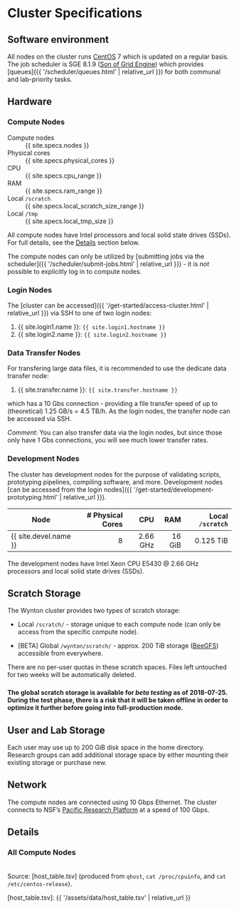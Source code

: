 # Cluster Specifications

## Software environment

All nodes on the cluster runs [CentOS] 7 which is updated on a regular basis.
The job scheduler is SGE 8.1.9 ([Son of Grid Engine]) which provides [queues]({{ '/scheduler/queues.html' | relative_url }}) for both communal and lab-priority tasks.


## Hardware

### Compute Nodes

<dl id="hosttable-summary" class="dl-horizontal">
  <dt>Compute nodes</dt><dd id="hosttable-summary-nodes">{{ site.specs.nodes }}</dd>
  <dt>Physical cores</dt><dd id="hosttable-summary-cores">{{ site.specs.physical_cores }}</dd>
  <dt>CPU</dt><dd id="hosttable-summary-cpu">{{ site.specs.cpu_range }}</dd>
  <dt>RAM</dt><dd id="hosttable-summary-ram">{{ site.specs.ram_range }}</dd>
  <dt>Local <code>/scratch</code></dt><dd id="hosttable-summary-scratch">{{ site.specs.local_scratch_size_range }}</dd>
  <dt>Local <code>/tmp</code></dt><dd id="hosttable-summary-tmp">{{ site.specs.local_tmp_size }}</dd>
</dl>

All compute nodes have Intel processors and local solid state drives (SSDs).  For full details, see the <a href="#details">Details</a> section below.

The compute nodes can only be utilized by [submitting jobs via the scheduler]({{ '/scheduler/submit-jobs.html' | relative_url }}) - it is _not_ possible to explicitly log in to compute nodes.


### Login Nodes

The [cluster can be accessed]({{ '/get-started/access-cluster.html' | relative_url }}) via SSH to one of two login nodes:

1. {{ site.login1.name }}: `{{ site.login1.hostname }}`
2. {{ site.login2.name }}: `{{ site.login2.hostname }}`


### Data Transfer Nodes

For transfering large data files, it is recommended to use the dedicate data transfer node:

1. {{ site.transfer.name }}: `{{ site.transfer.hostname }}`

which has a 10 Gbs connection - providing a file transfer speed of up to (theoretical) 1.25 GB/s = 4.5 TB/h.  As the login nodes, the transfer node can be accessed via SSH.

_Comment_: You can also transfer data via the login nodes, but since those only have 1 Gbs connections, you will see much lower transfer rates.


### Development Nodes

The cluster has development nodes for the purpose of validating scripts, prototyping pipelines, compiling software, and more.  Development nodes [can be accessed from the login nodes]({{ '/get-started/development-prototyping.html' | relative_url }}).

Node                        | # Physical Cores |       CPU |      RAM | Local `/scratch` |
----------------------------|-----------------:|----------:|---------:|-----------------:|
{{ site.devel.name }} |                8 |  2.66 GHz |   16 GiB |        0.125 TiB |

The development nodes have Intel Xeon CPU E5430 @ 2.66 GHz processors and local solid state drives (SSDs).


## Scratch Storage

The Wynton cluster provides two types of scratch storage:

* Local `/scratch/` - <span id="hosttable-summary-scratch2"></span> storage unique to each compute node (can only be access from the specific compute node).

* [BETA] Global `/wynton/scratch/` - approx. 200 TiB storage ([BeeGFS](https://www.beegfs.io/content/)) accessible from everywhere.

There are no per-user quotas in these scratch spaces.  Files left untouched for two weeks will be automatically deleted.

<div class="alert alert-warning" role="alert" style="margin-top: 3ex">
<strong>
The global scratch storage is available for <em>beta testing</em> as of 2018-07-25.  During the test phase, there is a risk that it will be taken offline in order to optimize it further before going into full-production mode.</strong>
</div>


## User and Lab Storage

Each user may use up to 200 GiB disk space in the home directory.  Research groups can add additional storage space by either mounting their existing storage or purchase new.


## Network

The compute nodes are connected using 10 Gbps Ethernet.
The cluster connects to NSF’s [Pacific Research Platform] at a speed of 100 Gbps.


## Details

### All Compute Nodes

<script src="https://d3js.org/d3.v3.min.js"><!-- ~150 kB --></script>
<script src="https://cdn.datatables.net/1.10.16/js/jquery.dataTables.min.js"><!-- ~80 kB --></script>
<script src="https://cdn.datatables.net/1.10.16/js/dataTables.bootstrap.min.js"><!-- 2 kB --></script>

<table id="hosttable">
</table>

<script type="text/javascript" charset="utf-8">
d3.tsv("{{ '/assets/data/host_table.tsv' | relative_url }}", function(error, data) {
  if (error) throw error;

  var table = d3.select("#hosttable");
  var thead, tbody, tfoot, tr;
  var value;
  var cores = 0, coreMin = 1e9, coreMax = -1e9;
  var cpuMin = 1e9, cpuMax = -1e9;
  var ramMin = 1e9, ramMax = -1e9;
  var scratchMin = 1e9, scratchMax = -1e9;

  /* For each row */
  var count = 0;
  data.forEach(function(row) {
    /* Ignore column on /tmp size, iff it exists */
    delete row["Local `/tmp`"];
  
    if (count == 0) {
      tr = table.append("thead").append("tr");
      for (key in row) {
        value = key.replace(/\`/g, "");
	    tr.append("th").text(value);
	  }
      tbody = table.append("tbody");
	}
    tr = tbody.append("tr");
    for (key in row) { tr.append("td").text(row[key]); }
	
	/* Cores */
	value = parseInt(row["# Physical Cores"]);
	cores += value;
	if (value <= coreMin) coreMin = value;
	if (value >= coreMax) coreMax = value;

	/* CPU */
	value = parseFloat(row["CPU"].match(/[\d.]+/));
	if (value <= cpuMin) cpuMin = value;
	if (value >= cpuMax) cpuMax = value;

	/* RAM */
	value = parseFloat(row["RAM"].match(/[\d.]+/));
	if (value <= ramMin) ramMin = value;
	if (value >= ramMax) ramMax = value;

	/* Scratch */
	value = parseFloat(row["Local `/scratch`"].match(/[\d.]+/));
	if (value <= scratchMin) scratchMin = value;
	if (value >= scratchMax) scratchMax = value;

    count += 1;	
  });

  tr = table.append("tfoot").append("tr");
  value = count + " nodes";
  tr.append("td").text(value);
  d3.select("#hosttable-summary-nodes").text(value);

  value = cores + " cores (" + coreMin + "-" + coreMax + " per node)";
  tr.append("td").text(value);
  d3.select("#hosttable-summary-cores").text(value);

  value = cpuMin + "-" + cpuMax + " GHz";
  tr.append("td").text(value);
  d3.select("#hosttable-summary-cpu").text(value);

  value = ramMin + "-" + ramMax + " GiB";
  tr.append("td").text(value);
  d3.select("#hosttable-summary-ram").text(value);

  value = scratchMin + "-" + scratchMax + " TiB";
  tr.append("td").text(value);
  d3.select("#hosttable-summary-scratch").text(value);
  d3.select("#hosttable-summary-scratch2").text(value);

  $(document).ready(function() {
    $('#hosttable').DataTable({
      "pageLength": 25
	});
  });
});
</script>

Source: [host_table.tsv] (produced from `qhost`, `cat /proc/cpuinfo`, and `cat /etc/centos-release`).


<style>
table {
  margin-top: 2ex;
  margin-bottom: 2ex;
}
tfoot {
  border-top: 2px solid #000;
  font-weight: bold;
}
ttr:last-child { border-top: 2px solid #000; }
</style>

[CentOS]: https://www.centos.org/
[Son of Grid Engine]: https://arc.liv.ac.uk/trac/SGE
[Pacific Research Platform]: https://ucsdnews.ucsd.edu/pressrelease/nsf_gives_green_light_to_pacific_research_platform
[host_table.tsv]: {{ '/assets/data/host_table.tsv' | relative_url }}
